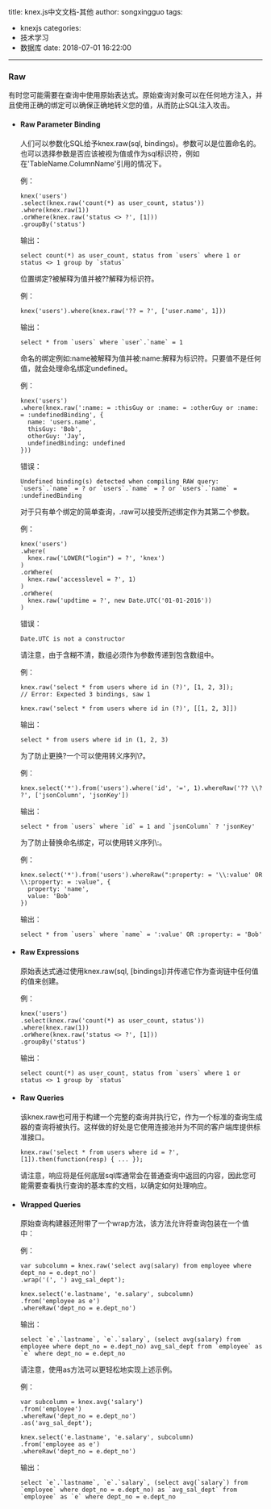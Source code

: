 title: knex.js中文文档-其他
author: songxingguo
tags:
  - knexjs
categories:
  - 技术学习
  - 数据库
date: 2018-07-01 16:22:00
---
### Raw

有时您可能需要在查询中使用原始表达式。原始查询对象可以在任何地方注入，并且使用正确的绑定可以确保正确地转义您的值，从而防止SQL注入攻击。

- #### Raw Parameter Binding

    人们可以参数化SQL给予knex.raw(sql, bindings)。参数可以是位置命名的。也可以选择参数是否应该被视为值或作为sql标识符，例如在'TableName.ColumnName'引用的情况下。

    例：
    ```
    knex('users')
    .select(knex.raw('count(*) as user_count, status'))
    .where(knex.raw(1))
    .orWhere(knex.raw('status <> ?', [1]))
    .groupBy('status')
    ```
    输出：
    ```
    select count(*) as user_count, status from `users` where 1 or status <> 1 group by `status`
    ```
    <!-- more -->

    位置绑定?被解释为值并被??解释为标识符。
    
    例：
    ```
    knex('users').where(knex.raw('?? = ?', ['user.name', 1]))
    ```
    输出：
    ```
    select * from `users` where `user`.`name` = 1
    ```
    命名的绑定例如:name被解释为值并被:name:解释为标识符。只要值不是任何值，就会处理命名绑定undefined。

    例：
    ```
    knex('users')
    .where(knex.raw(':name: = :thisGuy or :name: = :otherGuy or :name: = :undefinedBinding', {
      name: 'users.name',
      thisGuy: 'Bob',
      otherGuy: 'Jay',
      undefinedBinding: undefined
    }))
    ```
    错误：
    ```
    Undefined binding(s) detected when compiling RAW query: `users`.`name` = ? or `users`.`name` = ? or `users`.`name` = :undefinedBinding
    ```
    对于只有单个绑定的简单查询，.raw可以接受所述绑定作为其第二个参数。

    例：
    ```
    knex('users')
    .where(
      knex.raw('LOWER("login") = ?', 'knex')
    )
    .orWhere(
      knex.raw('accesslevel = ?', 1)
    )
    .orWhere(
      knex.raw('updtime = ?', new Date.UTC('01-01-2016'))
    )
    ```
    错误：
    ```
    Date.UTC is not a constructor
    ```
    请注意，由于含糊不清，数组必须作为参数传递到包含数组中。

    例：
    ```
    knex.raw('select * from users where id in (?)', [1, 2, 3]);
    // Error: Expected 3 bindings, saw 1

    knex.raw('select * from users where id in (?)', [[1, 2, 3]])
    ```
    输出：
    ```
    select * from users where id in (1, 2, 3)
    ```
    为了防止更换?一个可以使用转义序列\\?。

    例：
    ```
    knex.select('*').from('users').where('id', '=', 1).whereRaw('?? \\? ?', ['jsonColumn', 'jsonKey'])
    ```
    输出：
    ```
    select * from `users` where `id` = 1 and `jsonColumn` ? 'jsonKey'
    ```
    为了防止替换命名绑定，可以使用转义序列\\:。

    例：
    ```
    knex.select('*').from('users').whereRaw(":property: = '\\:value' OR \\:property: = :value", {
      property: 'name',
      value: 'Bob'
    })
    ```
    输出：
    ```
    select * from `users` where `name` = ':value' OR :property: = 'Bob'
    ```
- #### Raw Expressions

    原始表达式通过使用knex.raw(sql, [bindings])并传递它作为查询链中任何值的值来创建。

    例：
    ```
    knex('users')
    .select(knex.raw('count(*) as user_count, status'))
    .where(knex.raw(1))
    .orWhere(knex.raw('status <> ?', [1]))
    .groupBy('status')
    ```
    输出：
    ```
    select count(*) as user_count, status from `users` where 1 or status <> 1 group by `status`
    ```

- #### Raw Queries

    该knex.raw也可用于构建一个完整的查询并执行它，作为一个标准的查询生成器的查询将被执行。这样做的好处是它使用连接池并为不同的客户端库提供标准接口。

    ```
    knex.raw('select * from users where id = ?', [1]).then(function(resp) { ... });
    ```
    请注意，响应将是任何底层sql库通常会在普通查询中返回的内容，因此您可能需要查看执行查询的基本库的文档，以确定如何处理响应。

- #### Wrapped Queries

  原始查询构建器还附带了一个wrap方法，该方法允许将查询包装在一个值中：

  例：
  ```
  var subcolumn = knex.raw('select avg(salary) from employee where dept_no = e.dept_no')
  .wrap('(', ') avg_sal_dept');

  knex.select('e.lastname', 'e.salary', subcolumn)
  .from('employee as e')
  .whereRaw('dept_no = e.dept_no')
  ```
  输出：
  ```
  select `e`.`lastname`, `e`.`salary`, (select avg(salary) from employee where dept_no = e.dept_no) avg_sal_dept from `employee` as `e` where dept_no = e.dept_no
  ```
  请注意，使用as方法可以更轻松地实现上述示例。

  例：
  ```
  var subcolumn = knex.avg('salary')
  .from('employee')
  .whereRaw('dept_no = e.dept_no')
  .as('avg_sal_dept');

  knex.select('e.lastname', 'e.salary', subcolumn)
  .from('employee as e')
  .whereRaw('dept_no = e.dept_no')
  ```
  输出：
  ```
  select `e`.`lastname`, `e`.`salary`, (select avg(`salary`) from `employee` where dept_no = e.dept_no) as `avg_sal_dept` from `employee` as `e` where dept_no = e.dept_no
  ```
